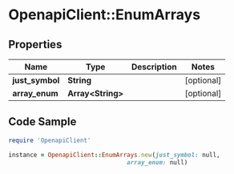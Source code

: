 # OpenapiClient::EnumArrays

## Properties

Name | Type | Description | Notes
------------ | ------------- | ------------- | -------------
**just_symbol** | **String** |  | [optional] 
**array_enum** | **Array&lt;String&gt;** |  | [optional] 

## Code Sample

```ruby
require 'OpenapiClient'

instance = OpenapiClient::EnumArrays.new(just_symbol: null,
                                 array_enum: null)
```


